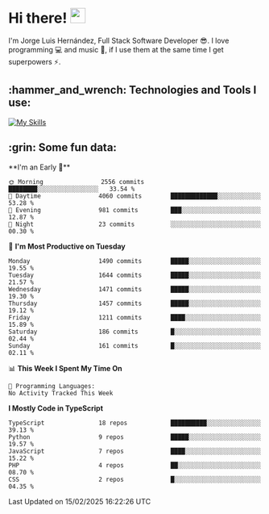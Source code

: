 <h1 align="left">
 <abc>
  <br>Hi there! <img src="https://user-images.githubusercontent.com/42378118/110234147-e3259600-7f4e-11eb-95be-0c4047144dea.gif" width="30"><br>
 </abc>
</h1>

I'm Jorge Luis Hernández, Full Stack Software Developer :sunglasses:. I love programming :computer: and music :musical_score:, if I use them at the same time I get superpowers :zap:. 


<h2 align="left">:hammer_and_wrench: Technologies and Tools I use:</h2>

[![My Skills](https://skillicons.dev/icons?i=js,ts,html,css,py,vue,react,next,nest,postgres,mysql)](https://skillicons.dev)

<h2 align="left">:grin: Some fun data:</h2>
<!--START_SECTION:waka-->
**I'm an Early 🐤** 

```text
🌞 Morning                2556 commits        ████████░░░░░░░░░░░░░░░░░   33.54 % 
🌆 Daytime                4060 commits        █████████████░░░░░░░░░░░░   53.28 % 
🌃 Evening                981 commits         ███░░░░░░░░░░░░░░░░░░░░░░   12.87 % 
🌙 Night                  23 commits          ░░░░░░░░░░░░░░░░░░░░░░░░░   00.30 % 
```
📅 **I'm Most Productive on Tuesday** 

```text
Monday                   1490 commits        █████░░░░░░░░░░░░░░░░░░░░   19.55 % 
Tuesday                  1644 commits        █████░░░░░░░░░░░░░░░░░░░░   21.57 % 
Wednesday                1471 commits        █████░░░░░░░░░░░░░░░░░░░░   19.30 % 
Thursday                 1457 commits        █████░░░░░░░░░░░░░░░░░░░░   19.12 % 
Friday                   1211 commits        ████░░░░░░░░░░░░░░░░░░░░░   15.89 % 
Saturday                 186 commits         █░░░░░░░░░░░░░░░░░░░░░░░░   02.44 % 
Sunday                   161 commits         █░░░░░░░░░░░░░░░░░░░░░░░░   02.11 % 
```


📊 **This Week I Spent My Time On** 

```text
💬 Programming Languages: 
No Activity Tracked This Week
```

**I Mostly Code in TypeScript** 

```text
TypeScript               18 repos            ██████████░░░░░░░░░░░░░░░   39.13 % 
Python                   9 repos             █████░░░░░░░░░░░░░░░░░░░░   19.57 % 
JavaScript               7 repos             ████░░░░░░░░░░░░░░░░░░░░░   15.22 % 
PHP                      4 repos             ██░░░░░░░░░░░░░░░░░░░░░░░   08.70 % 
CSS                      2 repos             █░░░░░░░░░░░░░░░░░░░░░░░░   04.35 % 
```




 Last Updated on 15/02/2025 16:22:26 UTC
<!--END_SECTION:waka-->

